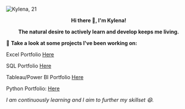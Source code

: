 ![Kylena, 21](https://github.com/kylenaaa/kylenaaa/assets/109061484/2a548389-37de-42d7-b954-0700a1dd1ece)
**<p align="center">Hi there 👋, I'm Kylena!</p>**
**<p align="center">The natural desire to actively learn and develop keeps me living.</p>**
🌱 **Take a look at some projects I've been working on:**

   Excel Portfolio [Here](https://github.com/kylenaaa/ExcelPortfolio)

   SQL Portfolio [Here](https://github.com/kylenaaa/SQL-Portfolio)

   Tableau/Power BI Portfolio [Here](https://github.com/kylenaaa/Tableau-PowerBI-Portfolio)

   Python Portfolio: [Here](https://github.com/kylenaaa/Python-Portfolio)

_I am continuously learning and I aim to further my skillset 😄._

<!--
**kylenaaa/kylenaaa** is a ✨ _special_ ✨ repository because its `README.md` (this file) appears on your GitHub profile.

Here are some ideas to get you started:

- 🔭 I’m currently working on ...
- 🌱 I’m currently learning ...
- 👯 I’m looking to collaborate on ...
- 🤔 I’m looking for help with ...
- 💬 Ask me about ...
- 📫 How to reach me: ...
- 😄 Pronouns: ...
- ⚡ Fun fact: ...
-->
